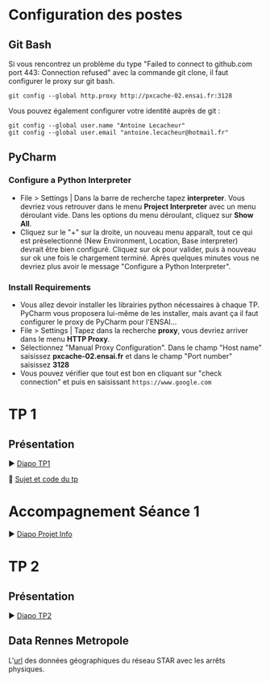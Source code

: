 # Configuration des postes

## Git Bash

Si vous rencontrez un problème du type "Failed to connect to github.com port 443: Connection refused" avec la commande git clone, il faut configurer le proxy sur git bash.
```
git config --global http.proxy http://pxcache-02.ensai.fr:3128
```

Vous pouvez également configurer votre identité auprès de git :
```
git config --global user.name "Antoine Lecacheur"
git config --global user.email "antoine.lecacheur@hotmail.fr"
```

## PyCharm
### Configure a Python Interpreter
- File > Settings | Dans la barre de recherche tapez <b>interpreter</b>. Vous devriez vous retrouver dans le menu <b>Project Interpreter</b> avec un menu déroulant vide. Dans les options du menu déroulant, cliquez sur <b>Show All</b>.
- Cliquez sur le "+" sur la droite, un nouveau menu apparaît, tout ce qui est préselectionné (New Environment, Location, Base interpreter) devrait être bien configuré. Cliquez sur ok pour valider, puis à nouveau sur ok une fois le chargement terminé. Après quelques minutes vous ne devriez plus avoir le message "Configure a Python Interpreter".

### Install Requirements
- Vous allez devoir installer les librairies python nécessaires à chaque TP. PyCharm vous proposera lui-même de les installer, mais avant ça il faut configurer le proxy de PyCharm pour l'ENSAI...
- File > Settings | Tapez dans la recherche <b>proxy</b>, vous devriez arriver dans le menu <b>HTTP Proxy</b>.
- Sélectionnez "Manual Proxy Configuration". Dans le champ "Host name" saisissez <b>pxcache-02.ensai.fr</b> et dans le champ "Port number" saisissez <b>3128</b>
- Vous pouvez vérifier que tout est bon en cliquant sur "check connection" et puis en saisissant ```https://www.google.com ```

# TP 1

## Présentation

:arrow_forward: <a href="https://antoinelecacheur.github.io/ENSAI-2A/index.html" target="_blank">Diapo TP1</a>

:open_file_folder: <a href="https://github.com/HealerMikado/2019Ensai_complement-info_TP1" target="_blank">Sujet et code du tp</a>

# Accompagnement Séance 1
:arrow_forward: <a href="https://antoinelecacheur.github.io/ENSAI-2A/brewerydb.html" target="_blank">Diapo Projet Info</a>

# TP 2

## Présentation
:arrow_forward: <a href="https://antoinelecacheur.github.io/ENSAI-2A/tp2.html" target="_blank">Diapo TP2</a>
## Data Rennes Metropole

L'<a href="https://data.rennesmetropole.fr/explore/dataset/equipement-accessibilite-arrets-bus/api/" target="_blank">url</a> des données géographiques du réseau STAR avec les arrêts physiques.
